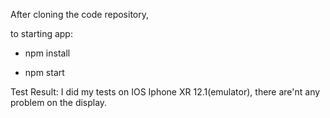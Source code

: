 After cloning the code repository,

to starting app:

- npm install

- npm start

Test Result:
I did my tests on IOS Iphone XR 12.1(emulator), there are'nt any problem on the display.